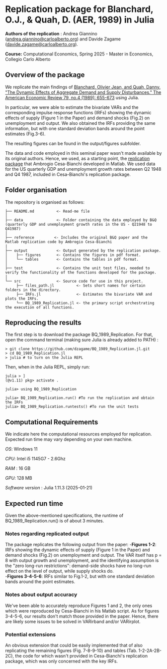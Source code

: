 # Replication package for Blanchard, O.J., & Quah, D. (AER, 1989) in Julia

**Authors of the replication** : Andrea Giannino (andrea.giannino@carloalberto.org) and Davide Zagame (davide.zagame@carloalberto.org).

**Course:** Computational Economics, Spring 2025 - Master in Economics, Collegio Carlo Alberto

## Overview of the package

We replicate the main findings of [Blanchard, Olivier Jean, and Quah, Danny. "The Dynamic Effects of Aggregate Demand and
Supply Disturbances." The American Economic Review 79, no.4 (1989): 655-673](https://uh.edu/~bsorense/BlanchardQuah1989.pdf) using Julia.

In particular, we were able to estimate the bivariate VARs and the corresponding impulse response functions (IRFs) showing the dynamic effects of supply (Figure 1 in the Paper) and demand shocks (Fig.2) on unemployment and output. 
We also obtained the IRFs providing the same information, but with one standard deviation bands around the point estimates (Fig.3-6).

The resulting figures can be found in the output/figures subfolder.

The data and code employed in this seminal paper wasn't made available by its original authors. Hence, we used, as a starting point, the [replication package](https://github.com/ambropo/VAR-Toolbox/tree/main/v3dot0/Replic/BQ1989) that Ambrogio Cesa-Bianchi developed in Matlab. We used data for the US quarterly GDP and unemployment growth rates between Q2 1948 and Q4 1987, included in Cesa-Bianchi's replication package.


## Folder organisation

The repository is organised as follows:

```
├── README.md          <- Read-me file
│
├── data               <- Folder containing the data employed by B&Q (quarterly GDP and unemployment growth rates in the US - Q21948 to Q41987)
│   
├── reference         <- Includes the original B&Q paper and the Matlab replication code by Ambrogio Cesa-Bianchi
|
├── output             <- Output generated by the replication package.
│    ├── figures       <- Contains the figures in pdf format.
│    └── tables        <- Contains the tables in pdf format.
│
├── test               <- Contains the unit test files, needed to verify the functionality of the functions developed for the package.
│
└── src                <- Source code for use in this project.
     ├── files_path.jl          <- Sets short names for certain folders in the directory.
     ├── IRFs.jl                <- Estimates the bivariate VAR and plots the IRFs. 
     └── BQ_1989_Replication.jl <- the primary script orchestrating the execution of all functions.
```

## Reproducing the results
The first step is to download the package BQ_1989_Replication. 
For that, open the command terminal (making sure Julia is already added to PATH) :

```
> git clone https://github.com/dzagame/BQ_1989_Replication.jl.git
> cd BQ_1989_Replication.jl
> julia # to turn on the Julia REPL
```
Then, when in the Julia REPL, simply run:
```
julia > ]
(@v1.11) pkg> activate .

julia> using BQ_1989_Replication

julia> BQ_1989_Replication.run() #To run the replication and obtain the IRFs
julia> BQ_1989_Replication.runtests() #To run the unit tests
```

## Computational Requirements

We indicate here the computational resources employed for replication. Expected run time may vary depending on your own machine.

*OS*: Windows 11

*CPU*: Intel i5 1145G7 - 2.6Ghz 

*RAM* : 16 GB

*GPU*: 128 MB

*Software version* : Julia 1.11.3 (2025-01-21)

## Expected run time

Given the above-mentioned specifications, the runtime of BQ_1989_Replication.run() is of about 3 minutes.

### Notes regarding replicated output

The package replicates the following output from the paper:
-**Figures 1-2**: IRFs showing the dynamic effects of supply (Figure 1 in the Paper) and demand shocks (Fig.2) on unemployment and output. The VAR itself has p = 8 with output growth and unemployment, and the identifying assumption is the "zero long-run restrictions": demand-side shocks have no long-run effect on the level of output, while supply shocks do.  
-**Figures 3-4-5-6**: IRFs similar to Fig.1-2, but with one standard deviation bands around the point estimates.

### Notes about output accuracy

We've been able to accurately reproduce Figures 1 and 2, the only ones which were reproduced by Cesa-Bianchi in his Matlab script.
As for figures 3-4-5-6, our results don't match those provided in the paper. Hence, there are likely some issues to be solved in VARirband and/or VARirplot.

### Potential extensions

An obvious extension that could be easily implemented that of also replicating the remaining figures (Fig. 7-8-9-10) and tables (Tab. 1-2-2A-2B-2C), the code for which wasn't provided in Cesa-Bianchi's replication package, which was only concerned with the key IRFs.

